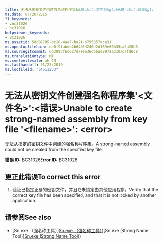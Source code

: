 ```yaml
---
title: 无法从密钥文件创建强名称程序集&#39;&lt;文件名&gt;&#39;:&lt;错误&gt;
ms.date: 07/20/2015
f1_keywords:
- vbc31026
- bc31026
helpviewer_keywords:
- BC31026
ms.assetid: 5dd09785-bc10-4ae7-ba24-b795057aca31
ms.openlocfilehash: de0f9fabdb2b64f0d246e2d169e60b35da2a28b6
ms.sourcegitcommit: 6b308cf6d627d78ee36dbbae8972a310ac7fd6c8
ms.translationtype: MT
ms.contentlocale: zh-CN
ms.lasthandoff: 01/23/2019
ms.locfileid: "54511233"
---
```

# <a name="unable-to-create-strong-named-assembly-from-key-file-39ltfilenamegt39-lterrorgt"></a><span data-ttu-id="afe31-102">无法从密钥文件创建强名称程序集&#39;&lt;文件名&gt;&#39;:&lt;错误&gt;</span><span class="sxs-lookup"><span data-stu-id="afe31-102">Unable to create strong-named assembly from key file &#39;&lt;filename&gt;&#39;: &lt;error&gt;</span></span>
<span data-ttu-id="afe31-103">无法从指定的密钥文件中创建的强名称程序集。</span><span class="sxs-lookup"><span data-stu-id="afe31-103">A strong-named assembly could not be created from the specified key file.</span></span>  
  
 <span data-ttu-id="afe31-104">**错误 ID:** BC31026</span><span class="sxs-lookup"><span data-stu-id="afe31-104">**Error ID:** BC31026</span></span>  
  
## <a name="to-correct-this-error"></a><span data-ttu-id="afe31-105">更正此错误</span><span class="sxs-lookup"><span data-stu-id="afe31-105">To correct this error</span></span>  
  
1.  <span data-ttu-id="afe31-106">验证已指定正确的密钥文件，并且它未锁定由其他应用程序。</span><span class="sxs-lookup"><span data-stu-id="afe31-106">Verify that the correct key file has been specified, and that it is not locked by another application.</span></span>  
  
## <a name="see-also"></a><span data-ttu-id="afe31-107">请参阅</span><span class="sxs-lookup"><span data-stu-id="afe31-107">See also</span></span>
- <span data-ttu-id="afe31-108">[Sn.exe （强名称工具）][Sn.exe （强名称工具）](../../../framework/tools/sn-exe-strong-name-tool.md))</span><span class="sxs-lookup"><span data-stu-id="afe31-108">[Sn.exe (Strong Name Tool)][Sn.exe (Strong Name Tool)](../../../framework/tools/sn-exe-strong-name-tool.md))</span></span>
